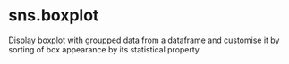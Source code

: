 # sns.boxplot
Display boxplot with groupped data from a dataframe and customise it by sorting of box appearance by its statistical property. 
